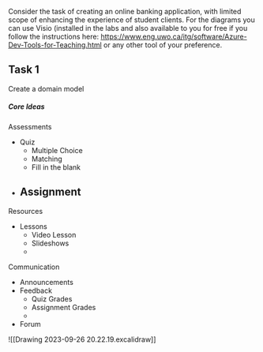 Consider the task of creating an online banking application, with limited scope of enhancing the experience of student clients. For the diagrams you can use Visio (installed in the labs and also available to you for free if you follow the instructions here: https://www.eng.uwo.ca/itg/software/Azure-Dev-Tools-for-Teaching.html or any other tool of your preference.
## Task 1
Create a domain model
##### Core Ideas
Assessments
- Quiz
	- Multiple Choice
	- Matching
	- Fill in the blank
- Assignment
	- 
Resources
- Lessons
	- Video Lesson
	- Slideshows
	- 
Communication
- Announcements
- Feedback
	- Quiz Grades
	- Assignment Grades
	- 
- Forum



![[Drawing 2023-09-26 20.22.19.excalidraw]]